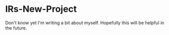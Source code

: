 # IRs-New-Project
Don't know yet
I'm writing a bit about myself.  Hopefully this will be helpful in the future.
